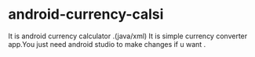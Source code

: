 # android-currency-calsi
It is android currency calculator .(java/xml)
It is simple currency converter app.You just need android studio to make changes if u want .
